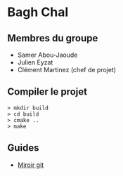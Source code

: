 # Bagh Chal

## Membres du groupe

- Samer Abou-Jaoude
- Julien Eyzat
- Clément Martinez (chef de projet)

## Compiler le projet

```
> mkdir build
> cd build
> cmake ..
> make
```
## Guides

- [Miroir git](guides/git_mirror.md)
